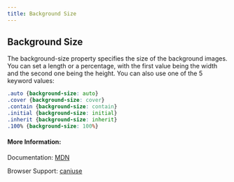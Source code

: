 ```yaml
---
title: Background Size
---
```

## Background Size

The background-size property specifies the size of the background images. You can set a length or a percentage, with the first value being the width and the second one being the height. You can also use one of the 5 keyword values:

```css
.auto {background-size: auto}
.cover {background-size: cover}
.contain {background-size: contain}
.initial {background-size: initial}
.inherit {background-size: inherit}
.100% {background-size: 100%}
```

#### More Information:

Documentation: <a href='https://developer.mozilla.org/en-US/docs/Web/CSS/background-size' target='_blank' rel='nofollow'>MDN</a>

Browser Support: <a href='http://caniuse.com/#search=background-size' target='_blank' rel='nofollow'>caniuse</a>
